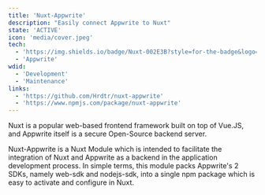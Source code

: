 ```yaml
---
title: 'Nuxt-Appwrite'
description: "Easily connect Appwrite to Nuxt"
state: 'ACTIVE'
icon: 'media/cover.jpeg'
tech:
  - 'https://img.shields.io/badge/Nuxt-002E3B?style=for-the-badge&logo=nuxtdotjs&logoColor=#00DC82: Nuxt'
  - 'Appwrite'
wdid:
  - 'Development'
  - 'Maintenance'
links:
  - 'https://github.com/Hrdtr/nuxt-appwrite'
  - 'https://www.npmjs.com/package/nuxt-appwrite'
---
```


Nuxt is a popular web-based frontend framework built on top of Vue.JS, and Appwrite itself is a secure Open-Source backend server.

Nuxt-Appwrite is a Nuxt Module which is intended to facilitate the integration of Nuxt and Appwrite as a backend in the application development process. In simple terms, this module packs Appwrite's 2 SDKs, namely web-sdk and nodejs-sdk, into a single npm package which is easy to activate and configure in Nuxt.
